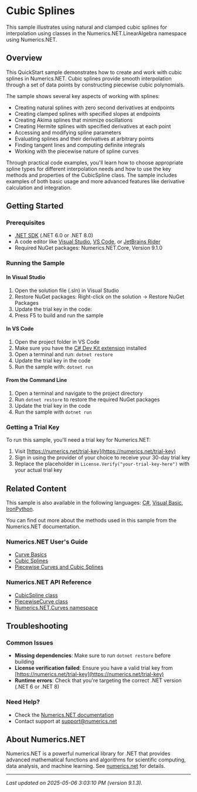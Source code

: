 # Cubic Splines

This sample illustrates using natural and clamped cubic splines for interpolation using classes in the Numerics.NET.LinearAlgebra namespace using Numerics.NET.

## Overview

This QuickStart sample demonstrates how to create and work with cubic splines in Numerics.NET. Cubic splines 
provide smooth interpolation through a set of data points by constructing piecewise cubic polynomials.

The sample shows several key aspects of working with splines:
- Creating natural splines with zero second derivatives at endpoints
- Creating clamped splines with specified slopes at endpoints
- Creating Akima splines that minimize oscillations
- Creating Hermite splines with specified derivatives at each point
- Accessing and modifying spline parameters
- Evaluating splines and their derivatives at arbitrary points
- Finding tangent lines and computing definite integrals
- Working with the piecewise nature of spline curves

Through practical code examples, you'll learn how to choose appropriate spline types for different
interpolation needs and how to use the key methods and properties of the CubicSpline class. The sample
includes examples of both basic usage and more advanced features like derivative calculation and
integration.


## Getting Started

### Prerequisites

- [.NET SDK](https://dotnet.microsoft.com/download) (.NET 6.0 or .NET 8.0)
- A code editor like [Visual Studio](https://visualstudio.microsoft.com/), [VS Code](https://code.visualstudio.com/), or [JetBrains Rider](https://www.jetbrains.com/rider/)
- Required NuGet packages: Numerics.NET.Core, Version 9.1.0

### Running the Sample

#### In Visual Studio
1. Open the solution file (.sln) in Visual Studio
2. Restore NuGet packages: Right-click on the solution → Restore NuGet Packages
3. Update the trial key in the code:
4. Press F5 to build and run the sample

#### In VS Code

1. Open the project folder in VS Code
2. Make sure you have the [C# Dev Kit extension](https://marketplace.visualstudio.com/items?itemName=ms-dotnettools.csdevkit) installed
3. Open a terminal and run: `dotnet restore`
4. Update the trial key in the code 
5. Run the sample with: `dotnet run`

#### From the Command Line

1. Open a terminal and navigate to the project directory
2. Run `dotnet restore` to restore the required NuGet packages
3. Update the trial key in the code
4. Run the sample with `dotnet run`

### Getting a Trial Key

To run this sample, you'll need a trial key for Numerics.NET:

1. Visit [https://numerics.net/trial-key](https://numerics.net/trial-key)
2. Sign in using the provider of your choice to receive your 30-day trial key
3. Replace the placeholder in `License.Verify("your-trial-key-here")` with your actual trial key

## Related Content

This sample is also available in the following languages: 
[C#](https://github.com/NumericsDotNet/quickstart-csharp/tree/net8.0/mathematics/curve-fitting-and-interpolation/cubic-splines), [Visual Basic](https://github.com/NumericsDotNet/quickstart-visualbasic/tree/net8.0/mathematics/curve-fitting-and-interpolation/cubic-splines), [IronPython](https://github.com/NumericsDotNet/quickstart-ironpython/tree/net8.0/mathematics/curve-fitting-and-interpolation/cubic-splines).

You can find out more about the methods used in this sample from the Numerics.NET documentation.

### Numerics.NET User's Guide

- [Curve Basics](https://numerics.net/documentation/latest/mathematics/curves-and-interpolation/curve-basics)
- [Cubic Splines](https://numerics.net/documentation/latest/mathematics/curves-and-interpolation/cubic-splines)
- [Piecewise Curves and Cubic Splines](https://numerics.net/documentation/latest/mathematics/curves-and-interpolation/piecewise-curves-and-cubic-splines)

### Numerics.NET API Reference

- [CubicSpline class](https://numerics.net/documentation/latest/reference/numerics.net.curves.cubicspline)
- [PiecewiseCurve class](https://numerics.net/documentation/latest/reference/numerics.net.curves.piecewisecurve)
- [Numerics.NET.Curves namespace](https://numerics.net/documentation/latest/reference/numerics.net.curves)


## Troubleshooting

### Common Issues

- **Missing dependencies**: Make sure to run `dotnet restore` before building
- **License verification failed**: Ensure you have a valid trial key from [https://numerics.net/trial-key](https://numerics.net/trial-key)
- **Runtime errors**: Check that you're targeting the correct .NET version (.NET 6 or .NET 8)

### Need Help?

- Check the [Numerics.NET documentation](https://numerics.net/documentation/)
- Contact support at [support@numerics.net](mailto:support@numerics.net?subject=CubicSplines%20QuickStart%20Sample%20%28F%23%29)

## About Numerics.NET

Numerics.NET is a powerful numerical library for .NET that provides advanced mathematical 
functions and algorithms for scientific computing, data analysis, and machine learning.
See [numerics.net](https://numerics.net) for details.

---

_Last updated on 2025-05-06 3:03:10 PM (version 9.1.3)._
